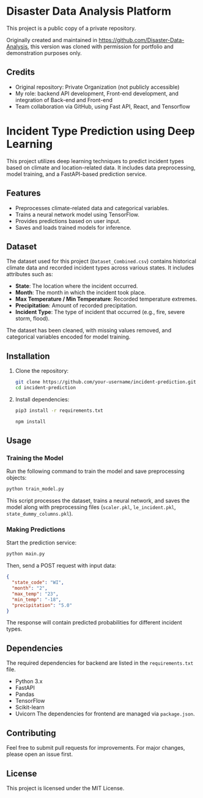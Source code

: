 # Disaster Data Analysis Platform

This project is a public copy of a private repository.

Originally created and maintained in https://github.com/Disaster-Data-Analysis, this version was cloned with permission for portfolio and demonstration purposes only.

## Credits
- Original repository: Private Organization (not publicly accessible)
- My role: backend API development, Front-end development, and integration of Back-end and Front-end
- Team collaboration via GitHub, using Fast API, React, and Tensorflow


# Incident Type Prediction using Deep Learning

This project utilizes deep learning techniques to predict incident types based on climate and location-related data. It includes data preprocessing, model training, and a FastAPI-based prediction service.

## Features
- Preprocesses climate-related data and categorical variables.
- Trains a neural network model using TensorFlow.
- Provides predictions based on user input.
- Saves and loads trained models for inference.

## Dataset
The dataset used for this project (`Dataset_Combined.csv`) contains historical climate data and recorded incident types across various states. It includes attributes such as:
- **State**: The location where the incident occurred.
- **Month**: The month in which the incident took place.
- **Max Temperature / Min Temperature**: Recorded temperature extremes.
- **Precipitation**: Amount of recorded precipitation.
- **Incident Type**: The type of incident that occurred (e.g., fire, severe storm, flood).

The dataset has been cleaned, with missing values removed, and categorical variables encoded for model training.

## Installation
1. Clone the repository:
   ```sh
   git clone https://github.com/your-username/incident-prediction.git
   cd incident-prediction
   ```
2. Install dependencies:
   ```sh
   pip3 install -r requirements.txt
   ```
   ```sh
   npm install
   ```
   
## Usage
### Training the Model
Run the following command to train the model and save preprocessing objects:
```sh
python train_model.py
```
This script processes the dataset, trains a neural network, and saves the model along with preprocessing files (`scaler.pkl`, `le_incident.pkl`, `state_dummy_columns.pkl`).

### Making Predictions
Start the prediction service:
```sh
python main.py
```
Then, send a POST request with input data:
```json
{
  "state_code": "WI",
  "month": "2",
  "max_temp": "23",
  "min_temp": "-18",
  "precipitation": "5.0"
}
```
The response will contain predicted probabilities for different incident types.

## Dependencies
The required dependencies for backend are listed in the `requirements.txt` file. 
- Python 3.x
- FastAPI
- Pandas
- TensorFlow
- Scikit-learn
- Uvicorn
The dependencies for frontend are managed via `package.json`.

## Contributing
Feel free to submit pull requests for improvements. For major changes, please open an issue first.

## License
This project is licensed under the MIT License.

